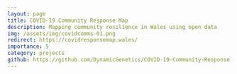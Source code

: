 ```yaml
---
layout: page
title: COVID-19 Community Response Map
description: Mapping community resilience in Wales using open data
img: /assets/img/covidcomms-01.png
redirect: https://covidresponsemap.wales/
importance: 5
category: projects
github: https://github.com/DynamicGenetics/COVID-19-Community-Response
---
```

